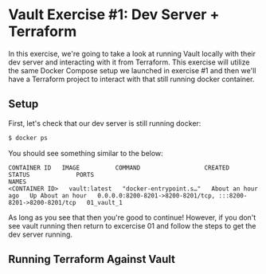 # Vault Exercise #1: Dev Server + Terraform

In this exercise, we're going to take a look at running Vault locally with their dev server and interacting with it from Terraform. This exercise will utilize the same Docker Compose setup we launched in exercise #1 and then we'll have a Terraform project to interact with that still running docker container.

## Setup

First, let's check that our dev server is still running docker:

```bash
$ docker ps
```

You should see something similar to the below:

```
CONTAINER ID   IMAGE          COMMAND                  CREATED             STATUS             PORTS                                                           NAMES
<CONTAINER ID>   vault:latest   "docker-entrypoint.s…"   About an hour ago   Up About an hour   0.0.0.0:8200-8201->8200-8201/tcp, :::8200-8201->8200-8201/tcp   01_vault_1
```

As long as you see that then you're good to continue! However, if you don't see vault running then return to excercise 01 and follow the steps to get the dev server running.

## Running Terraform Against Vault



